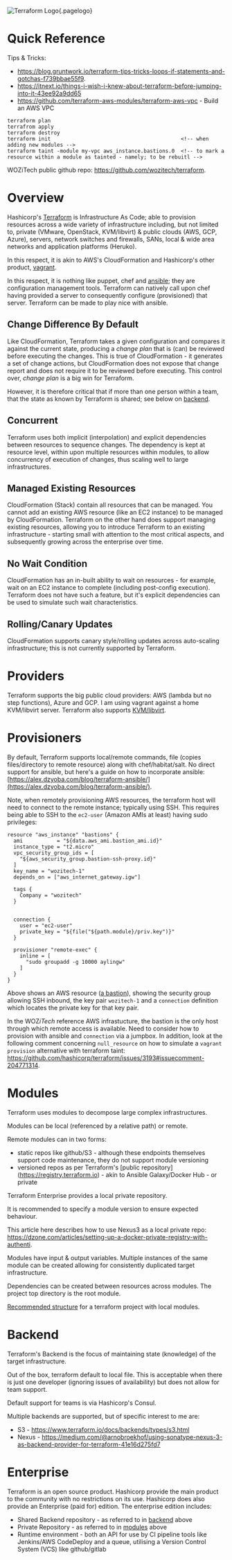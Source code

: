![Terraform Logo](/uploads/logos/terraform-logo.png "Terraform Logo"){.pagelogo}
<!-- TITLE: Terraform -->
<!-- SUBTITLE: A quick summary of Terraform -->

# Quick Reference
Tips & Tricks:
* https://blog.gruntwork.io/terraform-tips-tricks-loops-if-statements-and-gotchas-f739bbae55f9.
* https://itnext.io/things-i-wish-i-knew-about-terraform-before-jumping-into-it-43ee92a9dd65
* https://github.com/terraform-aws-modules/terraform-aws-vpc - Build an AWS VPC

```
terraform plan
terrafrom apply
terraform destroy
terraform init                                          <!-- when adding new modules -->
terraform taint -module my-vpc aws_instance.bastions.0  <!-- to mark a resource within a module as tainted - namely; to be rebuitl -->
```

WOZiTech public github repo: https://github.com/wozitech/terraform.
# Overview
Hashicorp's  [Terraform](https://www.terraform.io/) is Infrastructure As Code; able to provision resources across a wide variety of infrastructure including, but not limited to, private (VMware, OpenStack, KVM/libvirt) & public clouds (AWS, GCP, Azure), servers, network switches and firewalls, SANs, local & wide area networks and application platforms (Heruko).

In this respect, it is akin to AWS's CloudFormation and Hashicorp's other product, [vagrant](https://www.vagrantup.com).

In this respect, it is nothing like puppet, chef and [ansible](/technologies/ansible); they are configuration management tools. Terraform can natively call upon chef having provided a server to consequently configure (provisioned) that server. Terraform can be made to play nice with ansible.

## Change Difference By Default
Like CloudFormation, Terraform takes a given configuration and compares it against the current state, producing a _change plan_ that is (can) be reviewed before executing the changes. This is true of CloudFormation - it generates a set of change actions, but CloudFormation does not expose that change report and does not require it to be reviewed before executing. This control over, _change plan_ is a big win for Terraform.

However, it is therefore critical that if more than one person within a team, that the state as known by Terraform is shared; see below on [backend](#backend).

## Concurrent
Terraform uses both implicit (interpolation) and explicit dependencies between resources to sequence changes. The dependency is kept at resource level, within upon multiple resources within modules, to allow concurrency of execution of changes, thus scaling well to large infrastructures.

## Managed Existing Resources
CloudFormation (Stack) contain all resources that can be managed. You cannot add an existing AWS resource (like an EC2 instance) to be managed by CloudFormation. Terraform on the other hand does support managing existing resources, allowing you to introduce Terraform to an existing infrastructure - starting small with attention to the most critical aspects, and subsequently growing across the enterprise over time.

## No Wait Condition
CloudFormation has an in-built ability to wait on resources - for example, wait on an EC2 instance to complete (including post-config execution). Terraform does not have such a feature, but it's explicit dependencies can be used to simulate such wait characteristics.

## Rolling/Canary Updates
CloudFormation supports canary style/rolling updates across auto-scaling infrastructure; this is not currently supported by Terraform.

# Providers
Terraform supports the big public cloud providers: AWS (lambda but no step functions), Azure and GCP. I am using vagrant against a home KVM/libvirt server. Terraform also supports [KVM/libvirt](https://github.com/dmacvicar/terraform-provider-libvirt).

# Provisioners
By default, Terraform supports local/remote commands, file (copies files/directory to remote resource) along with chef/habitat/salt. No direct support for ansible, but here's a guide on how to incorporate ansible: [https://alex.dzyoba.com/blog/terraform-ansible/](https://alex.dzyoba.com/blog/terraform-ansible/).

Note, when remotely provisioning AWS resources, the terraform host will need to connect to the remote instance; typically using SSH. This requires being able to SSH to the `ec2-user` (Amazon AMIs at least) having sudo privileges:
```
resource "aws_instance" "bastions" {
  ami           = "${data.aws_ami.bastion_ami.id}"
  instance_type = "t2.micro"
  vpc_security_group_ids = [
    "${aws_security_group.bastion-ssh-proxy.id}"
  ]
  key_name = "wozitech-1"
  depends_on = ["aws_internet_gateway.igw"]
  
  tags {
    Company = "wozitech"
  }


  connection {
    user = "ec2-user"
    private_key = "${file("${path.module}/priv.key")}"
  }

  provisioner "remote-exec" {
    inline = [
      "sudo groupadd -g 10000 aylingw"
    ]
  }
}
```

Above shows an AWS resource ([a bastion](https://github.com/wozitech/terraform/blob/master/modules/vpc/main.tf)), showing the security group allowing SSH inbound, the key pair `wozitech-1` and a `connection` definition which locates the private key for that key pair.

In the WOZ*iTech* reference AWS infrastucture, the bastion is the only host through which remote access is available. Need to consider how to provision with ansible and `connection` via a jumpbox. In addition, look at the following comment concerning `null_resource` on how to simulate a `vagrant provision` alternative with terraform taint: https://github.com/hashicorp/terraform/issues/3193#issuecomment-204771314.
# Modules
Terraform uses modules to decompose large complex infrastructures. 

Modules can be local (referenced by a relative path) or remote. 

Remote modules can in two forms:
* static repos like github/S3 - although these endpoints themselves support code maintenance, they do not support module versioning 
* versioned repos as per Terraform's [public repository] (https://registry.terraform.io) - akin to Ansible Galaxy/Docker Hub - or private 

Terraform Enterprise provides a local private repository. 

It is recommended to specify a module version to ensure expected behaviour. 

This article here describes how to use Nexus3 as a local private repo: https://dzone.com/articles/setting-up-a-docker-private-registry-with-authenti. 

Modules have input & output variables. Multiple instances of the same module can be created allowing for consistently duplicated target infrastructure. 

Dependencies can be created between resources across modules. The project top directory is the root module. 

[Recommended structure](https://www.terraform.io/docs/enterprise/workspaces/repo-structure.html) for a terraform project with local modules.
# Backend
Terraform's Backend is the focus of maintaining state (knowledge) of the target infrastructure. 

Out of the box, terraform default to local file. This is acceptable when there is just one developer (ignoring issues of availability) but does not allow for team support. 

Default support for teams is via Hashicorp's Consul. 

Multiple backends are supported, but of specific interest to me are:
* S3 - https://www.terraform.io/docs/backends/types/s3.html
* Nexus - https://medium.com/@arnobroekhof/using-sonatype-nexus-3-as-backend-provider-for-terraform-41e16d275fd7

# Enterprise
Terraform is an open source product. Hashicorp provide the main product to the community with no restrictions on its use. Hashicorp does also provide an Enterprise (paid for) edition. The enterprise edition includes:
* Shared Backend repository - as referred to in [backend](#backend) above
* Private Repository - as referred to in [modules](#modules) above
* Runtime environment - both an API for use by CI pipeline tools like Jenkins/AWS CodeDeploy and a queue, utilising a Version Control System (VCS) like github/gitlab